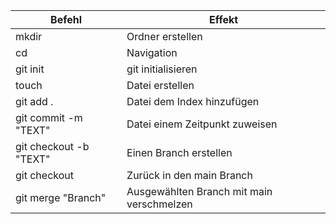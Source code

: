 | Befehl | Effekt |
|--------|--------|
| mkdir | Ordner erstellen|
|cd|Navigation|
|git init|git initialisieren|
|touch|Datei erstellen|
|git add .|Datei dem Index hinzufügen|
|git commit -m "TEXT"| Datei einem Zeitpunkt zuweisen|
|git checkout -b "TEXT"| Einen Branch erstellen|
|git checkout| Zurück in den main Branch|
|git merge "Branch"|Ausgewählten Branch mit main verschmelzen|
